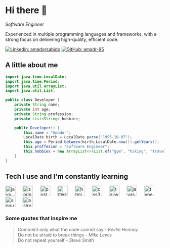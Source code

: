 # Hi there 👋 
<p><em>Software Engineer</em></p>

Experienced in multiple programming languages and
frameworks, with a strong focus on delivering high-quality, efficient code.

[![Linkedin: amadorsabido](https://img.shields.io/badge/-LinkedIn-blue?style=flat&logo=Linkedin&logoColor=white&link=https://www.linkedin.com/in/amadorsabido/)](https://www.linkedin.com/in/amadorsabido/)
[![GitHub: amadr-95](https://img.shields.io/github/followers/amadr-95?label=follow&style=social)](https://github.com/amadr-95)

## A little about me

```java
import java.time.LocalDate;
import java.time.Period;
import java.util.ArrayList;
import java.util.List;

public class Developer {
    private String name;
    private int age;
    private String profession;
    private List<String> hobbies;

    public Developer() {
        this.name = "Amador";
        LocalDate birth = LocalDate.parse("1995-10-07");
        this.age = Period.between(birth,LocalDate.now()).getYears();
        this.proffesion = "Software Engineer";
        this.hobbies = new ArrayList<>(List.of("gym", "hiking", "travel", "boardgames", "videogames", "anime", "coding"));
    }
}
```
## Tech I use and I'm constantly learning 
<div align="left">
  <img src="https://cdn.jsdelivr.net/gh/devicons/devicon/icons/java/java-original.svg" height="32" alt="java logo"  />
  <img width="15" />
  <img src="https://cdn.jsdelivr.net/gh/devicons/devicon/icons/spring/spring-original.svg" height="32" alt="spring logo"  />
  <img width="15" />
  <img src="https://cdn.jsdelivr.net/gh/devicons/devicon/icons/postgresql/postgresql-original.svg" height="32" alt="postgresql logo"  />
  <img width="15" />
  <img src="https://cdn.jsdelivr.net/gh/devicons/devicon/icons/mysql/mysql-original.svg" height="32" alt="mysql logo"  />
  <img width="15" />
  <img src="https://cdn.jsdelivr.net/gh/devicons/devicon/icons/html5/html5-original.svg" height="32" alt="html5 logo"  />
  <img width="15" />
  <img src="https://cdn.jsdelivr.net/gh/devicons/devicon/icons/css3/css3-original.svg" height="32" alt="css3 logo"  />
  <img width="15" />
  <img src="https://skillicons.dev/icons?i=tailwind" height="32" alt="tailwindcss logo"  />
  <img width="15" />
  <img src="https://skillicons.dev/icons?i=js" height="32" alt="javascript logo"  />
  <img width="15" />
  <img src="https://skillicons.dev/icons?i=ts" height="32" alt="typescript logo"  />
  <img width="15" />
  <img src="https://cdn.jsdelivr.net/gh/devicons/devicon/icons/angularjs/angularjs-original.svg" height="32" alt="angularjs logo"  />
  <img width="15" />
  <img src="https://cdn.simpleicons.org/astro/FF5D01" height="32" alt="astro logo"  />
</div>

<!--
- Code

    ![Java](https://img.shields.io/badge/Java-%23ED8B00.svg?style=flat&logo=java&logoColor=white)
    ![CSS3](https://img.shields.io/badge/CSS-%231572B6.svg?style=flat&logo=css3&logoColor=white) 
    ![HTML5](https://img.shields.io/badge/HTML-%23E34F26.svg?style=flat&logo=html5&logoColor=white)
    ![JS](https://img.shields.io/badge/JavaScript-%23323330.svg?style=flat&logo=javascript&logoColor=%23F7DF1E)
    ![TS](https://img.shields.io/badge/TypeScript-%23007ACC.svg?style=flat&logo=typescript&logoColor=white)
    ![Python](https://img.shields.io/badge/Python-3670A0?style=flat&logo=python&logoColor=ffdd54)

- Frameworks
  
    ![Spring](https://img.shields.io/badge/Spring-%236DB33F.svg?style=flat&logo=spring&logoColor=white)
    ![React](https://img.shields.io/badge/React-61DAFB.svg?style=flat&logo=React&logoColor=black)
    ![Node.js](https://img.shields.io/badge/Node.js-6DA55F?style=flat&logo=node.js&logoColor=white)
    ![Angular](https://img.shields.io/badge/Angular-%23DD0031.svg?style=flat&logo=angular&logoColor=white)

- Databases

    ![MariaDB](https://img.shields.io/badge/MariaDB-003545?style=flat&logo=mariadb&logoColor=white) 
    ![MySQL](https://img.shields.io/badge/MySQL-%23ED8B00?style=flat&logo=mysql&logoColor=white)
    ![PostgreSQL](https://img.shields.io/badge/PostgreSQL-%23316192.svg?style=flat&logo=postgresql&logoColor=white)
    ![MongoDB](https://img.shields.io/badge/MongoDB-%234ea94b.svg?style=flat&logo=mongodb&logoColor=white)
  

<!--![Stats](https://github-readme-stats.vercel.app/api/top-langs/?username=amadr-95&theme=ayu-mirage&hide_border=true&include_all_commits=true&count_private=true&layout=compact)
-->

### Some quotes that inspire me
> Comment only what the code cannot say - _Kevlin Henney_  
Do not be afraid to break things -  _Mike Lewis_  
Do not repeat yourself -  _Steve Smith_
